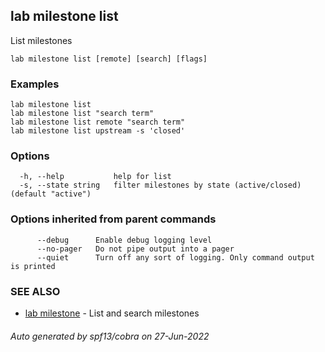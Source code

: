 ## lab milestone list

List milestones

```
lab milestone list [remote] [search] [flags]
```

### Examples

```
lab milestone list
lab milestone list "search term"
lab milestone list remote "search term"
lab milestone list upstream -s 'closed'
```

### Options

```
  -h, --help           help for list
  -s, --state string   filter milestones by state (active/closed) (default "active")
```

### Options inherited from parent commands

```
      --debug      Enable debug logging level
      --no-pager   Do not pipe output into a pager
      --quiet      Turn off any sort of logging. Only command output is printed
```

### SEE ALSO

* [lab milestone](lab_milestone.md)	 - List and search milestones

###### Auto generated by spf13/cobra on 27-Jun-2022
